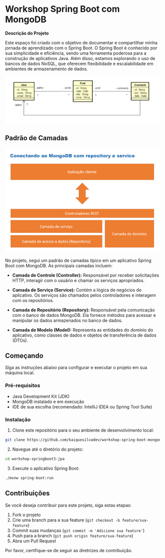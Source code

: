 # Workshop Spring Boot com MongoDB

**Descrição do Projeto**

Este espaço foi criado com o objetivo de documentar e compartilhar minha jornada de aprendizado com o Spring Boot. O Spring Boot é conhecido por sua simplicidade e eficiência, sendo uma ferramenta poderosa para a construção de aplicativos Java. Além disso, estamos explorando o uso de bancos de dados NoSQL, que oferecem flexibilidade e escalabilidade em ambientes de armazenamento de dados.

![Diagrama de Classes](https://github.com/kaiquesilvadev/workshop-spring-boot-mongodb/blob/main/Captura%20de%20tela%202023-09-21%20185349.png)

## Padrão de Camadas

![Padrão de Camadas](https://github.com/kaiquesilvadev/workshop-spring-boot-mongodb/blob/main/Captura%20de%20tela%202023-09-21%20185426.png)

No projeto, segui um padrão de camadas típico em um aplicativo Spring Boot com MongoDB. As principais camadas incluem:

- **Camada de Controle (Controller):** Responsável por receber solicitações HTTP, interagir com o usuário e chamar os serviços apropriados.

- **Camada de Serviço (Service):** Contém a lógica de negócios do aplicativo. Os serviços são chamados pelos controladores e interagem com os repositórios.

- **Camada de Repositório (Repository):** Responsável pela comunicação com o banco de dados MongoDB. Ela fornece métodos para acessar e manipular os dados armazenados no banco de dados.

- **Camada de Modelo (Model):** Representa as entidades do domínio do aplicativo, como classes de dados e objetos de transferência de dados (DTOs).

## Começando

Siga as instruções abaixo para configurar e executar o projeto em sua máquina local.

### Pré-requisitos

- Java Development Kit (JDK)
- MongoDB instalado e em execução
- IDE de sua escolha (recomendado: IntelliJ IDEA ou Spring Tool Suite)

### Instalação

1. Clone este repositório para o seu ambiente de desenvolvimento local:

```bash
git clone https://github.com/kaiquesilvadev/workshop-spring-boot-mongodb.git

````

2. Navegue até o diretório do projeto:

```bash
cd workshop-springboot3-jpa

```

3. Execute o aplicativo Spring Boot:

```bash
./mvnw spring-boot:run

```

## Contribuições

Se você deseja contribuir para este projeto, siga estas etapas:

1. Fork o projeto
2. Crie uma branch para a sua feature (`git checkout -b feature/sua-feature`)
3. Commit suas mudanças (`git commit -m 'Adicione sua feature'`)
4. Push para a branch (`git push origin feature/sua-feature`)
5. Abra um Pull Request

Por favor, certifique-se de seguir as diretrizes de contribuição.

